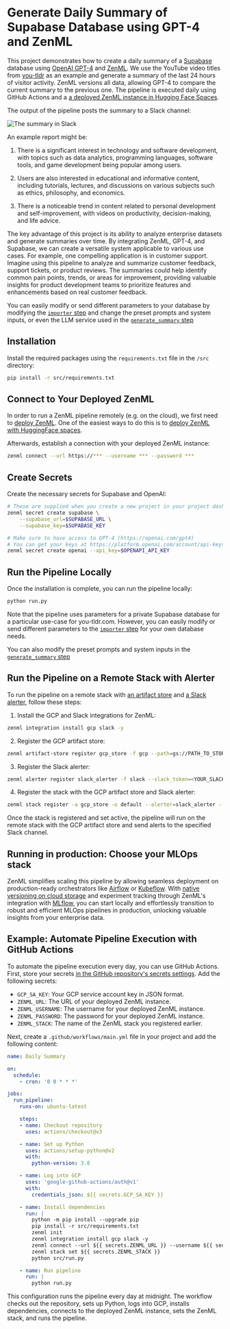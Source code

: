 # Generate Daily Summary of Supabase Database using GPT-4 and ZenML

This project demonstrates how to create a daily summary of a [Supabase](https://supabase.com) database using [OpenAI GPT-4](https://openai.com/gpt4) and [ZenML](https://zenml.io). We use the YouTube video titles from [you-tldr](https://you-tldr.com) as an example and generate a summary of the last 24 hours of visitor activity. ZenML versions all data, allowing GPT-4 to compare the current summary to the previous one. The pipeline is executed daily using GitHub Actions and a [a deployed ZenML instance in Hugging Face Spaces](https://huggingface.co/docs/hub/spaces-sdks-docker-zenml).

The output of the pipeline posts the summary to a Slack channel:

![The summary in Slack](assets/youtldr_summarizer_slack.png)

An example report might be:

1. There is a significant interest in technology and software development, with topics such as data analytics, programming languages, software tools, and game development being popular among users.

2. Users are also interested in educational and informative content, including tutorials, lectures, and discussions on various subjects such as ethics, philosophy, and economics.

3. There is a noticeable trend in content related to personal development and self-improvement, with videos on productivity, decision-making, and life advice.

The key advantage of this project is its ability to analyze enterprise datasets and generate summaries over time. By integrating ZenML, GPT-4, and Supabase, we can create a versatile system applicable to various use cases. For example, one compelling application is in customer support. Imagine using this pipeline to analyze and summarize customer feedback, support tickets, or product reviews. The summaries could help identify common pain points, trends, or areas for improvement, providing valuable insights for product development teams to prioritize features and enhancements based on real customer feedback.

You can easily modify or send different parameters to your database by modifying the [`importer` step](src/steps/importers.py) and change the preset prompts and system inputs, or even the LLM service used in the [`generate_summary` step](src/steps/summarizers.py)

## Installation

Install the required packages using the `requirements.txt` file in the `/src` directory:

```bash
pip install -r src/requirements.txt
```

## Connect to Your Deployed ZenML

In order to run a ZenML pipeline remotely (e.g. on the cloud), we first need to
[deploy ZenML](https://docs.zenml.io/platform-guide/set-up-your-mlops-platform/deploy-zenml). One of the
easiest ways to do this is to [deploy ZenML with HuggingFace spaces](https://docs.zenml.io/platform-guide/set-up-your-mlops-platform/deploy-zenml/deploy-using-huggingface-spaces).

Afterwards, establish a connection with your deployed ZenML instance:

```bash
zenml connect --url https://*** --username *** --password ***
```

## Create Secrets

Create the necessary secrets for Supabase and OpenAI:

```bash
# These are supplied when you create a new project in your project dashboard.
zenml secret create supabase \
    --supabase_url=$SUPABASE_URL \
    --supabase_key=$SUPABASE_KEY

# Make sure to have access to GPT-4 (https://openai.com/gpt4)
# You can get your keys at https://platform.openai.com/account/api-keys
zenml secret create openai --api_key=$OPENAPI_API_KEY   
```

## Run the Pipeline Locally

Once the installation is complete, you can run the pipeline locally:

```bash
python run.py
```

Note that the pipeline uses parameters for a private Supabase database for a particular use-case for you-tldr.com. However, you can easily modify or send different parameters to the [`importer` step](src/steps/importers.py) for your own database needs.

You can also modify the preset prompts and system inputs in the [`generate_summary` step](src/steps/summarizers.py)

## Run the Pipeline on a Remote Stack with Alerter

To run the pipeline on a remote stack with [an artifact store](https://docs.zenml.io/user-guide/component-guide/artifact-stores) and [a Slack alerter](https://docs.zenml.io/user-guide/component-guide/alerters/slack), follow these steps:

1. Install the GCP and Slack integrations for ZenML:

```bash
zenml integration install gcp slack -y
```

2. Register the GCP artifact store:

```bash
zenml artifact-store register gcp_store -f gcp --path=gs://PATH_TO_STORE
```

3. Register the Slack alerter:

```bash
zenml alerter register slack_alerter -f slack --slack_token=<YOUR_SLACK_TOKEN> --default_slack_channel_id=<YOUR_SLACK_CHANNEL_ID>
```

4. Register the stack with the GCP artifact store and Slack alerter:

```bash
zenml stack register -a gcp_store -o default --alerter=slack_alerter --active
```

Once the stack is registered and set active, the pipeline will run on the remote stack with the GCP artifact store and send alerts to the specified Slack channel.

## Running in production: Choose your MLOps stack

ZenML simplifies scaling this pipeline by allowing seamless deployment on production-ready orchestrators like [Airflow](https://docs.zenml.io/user-guide/component-guide/orchestrators/airflow) or [Kubeflow](https://docs.zenml.io/user-guide/component-guide/orchestrators/kubeflow). With [native versioning on cloud storage](https://docs.zenml.io/user-guide/starter-guide/cache-previous-executions) and experiment tracking through ZenML's integration with [MLflow](https://docs.zenml.io/user-guide/component-guide/experiment-trackers/mlflow), you can start locally and effortlessly transition to robust and efficient MLOps pipelines in production, unlocking valuable insights from your enterprise data.

## Example: Automate Pipeline Execution with GitHub Actions

To automate the pipeline execution every day, you can use GitHub Actions. First, store your secrets [in the GitHub repository's secrets settings](https://docs.github.com/en/codespaces/managing-codespaces-for-your-organization/managing-encrypted-secrets-for-your-repository-and-organization-for-github-codespaces). Add the following secrets:

- `GCP_SA_KEY`: Your GCP service account key in JSON format.
- `ZENML_URL`: The URL of your deployed ZenML instance.
- `ZENML_USERNAME`: The username for your deployed ZenML instance.
- `ZENML_PASSWORD`: The password for your deployed ZenML instance.
- `ZENML_STACK`: The name of the ZenML stack you registered earlier.

Next, create a `.github/workflows/main.yml` file in your project and add the following content:

```yaml
name: Daily Summary

on:
  schedule:
    - cron: '0 0 * * *'

jobs:
  run_pipeline:
    runs-on: ubuntu-latest

    steps:
    - name: Checkout repository
      uses: actions/checkout@v3

    - name: Set up Python
      uses: actions/setup-python@v2
      with:
        python-version: 3.8

    - name: Log into GCP
      uses: 'google-github-actions/auth@v1'
      with:
        credentials_json: ${{ secrets.GCP_SA_KEY }}

    - name: Install dependencies
      run: |
        python -m pip install --upgrade pip
        pip install -r src/requirements.txt
        zenml init
        zenml integration install gcp slack -y
        zenml connect --url ${{ secrets.ZENML_URL }} --username ${{ secrets.ZENML_USERNAME }} --password ${{ secrets.ZENML_PASSWORD }}
        zenml stack set ${{ secrets.ZENML_STACK }}
        python src/run.py

    - name: Run pipeline
      run: |
        python run.py
```

This configuration runs the pipeline every day at midnight. The workflow checks out the repository, sets up Python, logs into GCP, installs dependencies, connects to the deployed ZenML instance, sets the ZenML stack, and runs the pipeline.